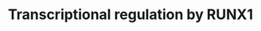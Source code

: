 ---
authors:
- ReactomeTeam
description: The RUNX1 (AML1) transcription factor is a master regulator of hematopoiesis
  (Ichikawa et al. 2004) that is frequently translocated in acute myeloid leukemia
  (AML), resulting in formation of fusion proteins with altered transactivation profiles
  (Lam and Zhang 2012, Ichikawa et al. 2013). In addition to RUNX1, its heterodimerization
  partner CBFB is also frequently mutated in AML (Shigesada et al. 2004, Mangan and
  Speck 2011).<br>The core domain of CBFB binds to the Runt domain of RUNX1, resulting
  in formation of the RUNX1:CBFB heterodimer. CBFB does not interact with DNA directly.
  The Runt domain of RUNX1 mediated both DNA binding and heterodimerization with CBFB
  (Tahirov et al. 2001), while RUNX1 regions that flank the Runt domain are involved
  in transactivation (reviewed in Zhang et al. 2003) and negative regulation (autoinhibition).
  CBFB facilitates RUNX1 binding to DNA by stabilizing Runt domain regions that interact
  with the major and minor grooves of the DNA (Tahirov et al. 2001, Backstrom et al.
  2002, Bartfeld et al. 2002). The transactivation domain of RUNX1 is located C-terminally
  to the Runt domain and is followed by the negative regulatory domain. Autoinhibiton
  of RUNX1 is relieved by interaction with CBFB (Kanno et al. 1998).<br>Transcriptional
  targets of the RUNX1:CBFB complex involve genes that regulate self-renewal of hematopoietic
  stem cells (HSCs) (Zhao et al. 2014), as well as commitment and differentiation
  of many hematopoietic progenitors, including myeloid (Friedman 2009) and megakaryocytic
  progenitors (Goldfarb 2009), regulatory T lymphocytes (Wong et al. 2011) and B lymphocytes
  (Boller and Grosschedl 2014).<br>RUNX1 binds to promoters of many genes involved
  in ribosomal biogenesis (Ribi) and is thought to stimulate their transcription.
  RUNX1 loss-of-function decreases ribosome biogenesis and translation in hematopoietic
  stem and progenitor cells (HSPCs). RUNX1 loss-of-function is therefore associated
  with a slow growth, but at the same time it results in reduced apoptosis and increases
  resistance of cells to genotoxic and endoplasmic reticulum stress, conferring an
  overall selective advantage to RUNX1 deficient HSPCs (Cai et al. 2015).<br>RUNX1
  is implicated as a tumor suppressor in breast cancer. RUNX1 forms a complex with
  the activated estrogen receptor alpha (ESR1) and regulates expression of estrogen-responsive
  genes (Chimge and Frenkel 2013).<br>RUNX1 is overexpressed in epithelial ovarian
  carcinoma where it may contribute to cell proliferation, migration and invasion
  (Keita et al. 2013).<br>RUNX1 may cooperate with TP53 in transcriptional activation
  of TP53 target genes upon DNA damage (Wu et al. 2013).<br>RUNX1 is needed for the
  maintenance of skeletal musculature (Wang et al. 2005).<br>During mouse embryonic
  development, Runx1 is expressed in most nociceptive sensory neurons, which are involved
  in the perception of pain. In adult mice, Runx1 is expressed only in nociceptive
  sensory neurons that express the Ret receptor and is involved in regulation of expression
  of genes encoding ion channels (sodium-gated, ATP-gated and hydrogen ion-gated)
  and receptors (thermal receptors, opioid receptor MOR and the Mrgpr class of G protein
  coupled receptors). Mice lacking Runx1 show defective perception of thermal and
  neuropathic pain (Chen CL et al. 2006). Runx1 is thought to activate the neuronal
  differentiation of nociceptive dorsal root ganglion cells during embryonal development
  possibly through repression of Hes1 expression (Kobayashi et al. 2012). In chick
  and mouse embryos, Runx1 expression is restricted to the dorso-medial domain of
  the dorsal root ganglion, to TrkA-positive cutaneous sensory neurons. Runx3 expression
  in chick and mouse embryos is restricted to ventro-lateral domain of the dorsal
  root ganglion, to TrkC-positive proprioceptive neurons (Chen AI et al. 2006, Kramer
  et al. 2006). RUNX1 mediated regulation of neuronally expressed genes will be annotated
  when mechanistic details become available.  View original pathway at [http://www.reactome.org/PathwayBrowser/#DIAGRAM=8878171
  Reactome].
last-edited: 2021-01-25
organisms:
- Homo sapiens
redirect_from:
- /index.php/Pathway:WP4105
- /instance/WP4105
schema-jsonld:
- '@context': https://schema.org/
  '@id': https://wikipathways.github.io/pathways/WP4105.html
  '@type': Dataset
  creator:
    '@type': Organization
    name: WikiPathways
  description: The RUNX1 (AML1) transcription factor is a master regulator of hematopoiesis
    (Ichikawa et al. 2004) that is frequently translocated in acute myeloid leukemia
    (AML), resulting in formation of fusion proteins with altered transactivation
    profiles (Lam and Zhang 2012, Ichikawa et al. 2013). In addition to RUNX1, its
    heterodimerization partner CBFB is also frequently mutated in AML (Shigesada et
    al. 2004, Mangan and Speck 2011).<br>The core domain of CBFB binds to the Runt
    domain of RUNX1, resulting in formation of the RUNX1:CBFB heterodimer. CBFB does
    not interact with DNA directly. The Runt domain of RUNX1 mediated both DNA binding
    and heterodimerization with CBFB (Tahirov et al. 2001), while RUNX1 regions that
    flank the Runt domain are involved in transactivation (reviewed in Zhang et al.
    2003) and negative regulation (autoinhibition). CBFB facilitates RUNX1 binding
    to DNA by stabilizing Runt domain regions that interact with the major and minor
    grooves of the DNA (Tahirov et al. 2001, Backstrom et al. 2002, Bartfeld et al.
    2002). The transactivation domain of RUNX1 is located C-terminally to the Runt
    domain and is followed by the negative regulatory domain. Autoinhibiton of RUNX1
    is relieved by interaction with CBFB (Kanno et al. 1998).<br>Transcriptional targets
    of the RUNX1:CBFB complex involve genes that regulate self-renewal of hematopoietic
    stem cells (HSCs) (Zhao et al. 2014), as well as commitment and differentiation
    of many hematopoietic progenitors, including myeloid (Friedman 2009) and megakaryocytic
    progenitors (Goldfarb 2009), regulatory T lymphocytes (Wong et al. 2011) and B
    lymphocytes (Boller and Grosschedl 2014).<br>RUNX1 binds to promoters of many
    genes involved in ribosomal biogenesis (Ribi) and is thought to stimulate their
    transcription. RUNX1 loss-of-function decreases ribosome biogenesis and translation
    in hematopoietic stem and progenitor cells (HSPCs). RUNX1 loss-of-function is
    therefore associated with a slow growth, but at the same time it results in reduced
    apoptosis and increases resistance of cells to genotoxic and endoplasmic reticulum
    stress, conferring an overall selective advantage to RUNX1 deficient HSPCs (Cai
    et al. 2015).<br>RUNX1 is implicated as a tumor suppressor in breast cancer. RUNX1
    forms a complex with the activated estrogen receptor alpha (ESR1) and regulates
    expression of estrogen-responsive genes (Chimge and Frenkel 2013).<br>RUNX1 is
    overexpressed in epithelial ovarian carcinoma where it may contribute to cell
    proliferation, migration and invasion (Keita et al. 2013).<br>RUNX1 may cooperate
    with TP53 in transcriptional activation of TP53 target genes upon DNA damage (Wu
    et al. 2013).<br>RUNX1 is needed for the maintenance of skeletal musculature (Wang
    et al. 2005).<br>During mouse embryonic development, Runx1 is expressed in most
    nociceptive sensory neurons, which are involved in the perception of pain. In
    adult mice, Runx1 is expressed only in nociceptive sensory neurons that express
    the Ret receptor and is involved in regulation of expression of genes encoding
    ion channels (sodium-gated, ATP-gated and hydrogen ion-gated) and receptors (thermal
    receptors, opioid receptor MOR and the Mrgpr class of G protein coupled receptors).
    Mice lacking Runx1 show defective perception of thermal and neuropathic pain (Chen
    CL et al. 2006). Runx1 is thought to activate the neuronal differentiation of
    nociceptive dorsal root ganglion cells during embryonal development possibly through
    repression of Hes1 expression (Kobayashi et al. 2012). In chick and mouse embryos,
    Runx1 expression is restricted to the dorso-medial domain of the dorsal root ganglion,
    to TrkA-positive cutaneous sensory neurons. Runx3 expression in chick and mouse
    embryos is restricted to ventro-lateral domain of the dorsal root ganglion, to
    TrkC-positive proprioceptive neurons (Chen AI et al. 2006, Kramer et al. 2006).
    RUNX1 mediated regulation of neuronally expressed genes will be annotated when
    mechanistic details become available.  View original pathway at [http://www.reactome.org/PathwayBrowser/#DIAGRAM=8878171
    Reactome].
  keywords:
  - p-Y407-YAP1:TP73
  - RUNX1:CBFB:ELF,ELF2,PAX5:BLK gene
  - KCTD6
  - SOCS4 gene
  - 'PSMD8 '
  - 'SMARCA2 '
  - ITCH gene
  - remodelling complex
  - 'PSMC2 '
  - 'UBB(77-152) '
  - RUNX1:CBFB:KMT2A:SPI1 gene:Nucleosome
  - 'RUNX2-P1 '
  - 'HIST1H4 '
  - 'UBC(229-304) '
  - 'ELF1 '
  - 'HIST1H2BL '
  - ADP
  - 'PAX5 '
  - RUNX1:CBFB:(PRC1.4,PRC1.5)
  - 'HIST1H2BN '
  - 'RPS27A(1-76) '
  - 'HIST2H2AA3 '
  - 'SHFM1 '
  - 'SCMH1-2 '
  - 'p-S249,S273,T276-RUNX1 '
  - 'CREBBP '
  - RUNX1:CBFB:GATA3-TAL1 core complex:MYB gene
  - 'PSMB3 '
  - RUNX1:CBFB:SWI/SNF
  - RUNX1:CBFB:TAL1 core
  - 'AUTS2 '
  - CLDN5 gene
  - 'PSMA3 '
  - 'UBC(609-684) '
  - 'HIST1H2BB '
  - Regulation of RUNX1
  - 'CBFB '
  - RUNX1:CBFB:ESR1:estrogen:GPAM gene
  - destruction complex
  - 'UBC(77-152) '
  - L
  - 'CSNK2B '
  - 'PSMD9 '
  - 'H3F3A '
  - 'GPAM gene '
  - 'HIST1H2BC '
  - 'SOCS4 gene '
  - 'PolyUb-TP73 '
  - 'PSMA6 '
  - 'LIFR gene '
  - gene
  - 'HIST1H2AJ '
  - 'CTSK '
  - 'PSMB5 '
  - SOCS4
  - IL3 gene
  - AdoMet
  - 'HIST1H2AB '
  - 'PSMD10 '
  - ELF1
  - 'SMARCC2 '
  - Expression and
  - ESR1:ESTG
  - PAX5
  - 'TCF3 '
  - 'Me3K5-HIST1H3A '
  - RSPO3 gene
  - PRKCB
  - 'PSMC3 '
  - CAK
  - 'CLDN5 gene '
  - 'SMARCD3 '
  - 'HIST1H2AC '
  - BLK
  - RUNX1:CBFB:ELF2
  - ELF2
  - 'PSMC4 '
  - 'HIST1H2AD '
  - 'PSMD5 '
  - CLDN5
  - 'UBC(153-228) '
  - 'UBB(1-76) '
  - RUNX1:CBFB:ESR1:estrogen:AXIN1 gene
  - 'PSMA7 '
  - ATP
  - 'SMARCD2 '
  - 'PSME1 '
  - SPI1
  - Signaling by NOTCH1
  - IL3
  - development of
  - 'SMARCA4 '
  - SOCS3 Gene
  - 'LMO2 '
  - PolyUb-TP73 tetramer
  - LGALS3
  - 'PSMD14 '
  - 'PSMA2 '
  - 'HIST1H2BD '
  - RUNX1:CBFB:YAP1:ITCH
  - 'p-Y407-YAP1 '
  - 'PSMB8 '
  - RUNX1:CBFB:ELF1:IL3
  - 'UBC(533-608) '
  - (PRC1.4,PRC1.5)
  - RUNX1:CBFB:CLDN5
  - AXIN1
  - 'ESTG '
  - BLK gene
  - 'UBC(381-456) '
  - RUNX1:CBFB:LGALS3
  - regulatory T
  - RUNX1:CBFB:KMT2A:SPI1 gene:H3K4me3-Nucleosome
  - SPI1 gene:Nucleosome
  - p-Y407-YAP1
  - 'CBX6 '
  - 'PSMB9 '
  - RUNX1:CBFB:SOCS3
  - p-S249,S273,T276-RUNX1:CBFB
  - 'PCGF5 '
  - 'HIST2H3A '
  - RUNX1 regulates
  - 'PSMB11 '
  - 'TAL1 '
  - RUNX1 and FOXP3
  - 'PSMC6 '
  - megakaryocyte
  - 'ACTL6B '
  - 'HIST1H2BK '
  - 'TJP1 gene '
  - 'H2AFZ '
  - RUNX1:CBFB:EP300
  - 'KMT2A '
  - 'CCNH '
  - SWI/SNF chromatin
  - 'ARID1A '
  - 'CSNK2A1 '
  - LIFR gene
  - CSF2 gene
  - RUNX1:CBFB:SERPINB13
  - p-S249,S273,T276-RUNX1:CBFB:p-S,T-EP300
  - MYB
  - 'H2AFJ '
  - 'PSMB4 '
  - EP300
  - 'ARID2 '
  - Ub
  - RUNX1:CBFB:TJP1 gene
  - Transcriptional
  - TAL1 core complex
  - ESR1:estrogen:AXIN1
  - 'H2BFS '
  - 'SERPINB13 '
  - 'BLK gene '
  - RUNX1:CBFB:CREBBP:CSF2 gene
  - 'PSMD11 '
  - 'TP73 '
  - PRKCB gene
  - 'CTSL1(114-288) '
  - 'PSME4 '
  - KMT2A
  - 'HIST3H2BB '
  - 'MYB '
  - Degradation of
  - RUNX1:CBFB:FOXP3
  - 'PSMD12 '
  - CSF2
  - 'CBX8 '
  - lymphocytes (Tregs)
  - 'HIST1H2BJ '
  - 'PHC2 '
  - RUNX1:CBFB:GATA3-TAL1 core complex,MYB:RUNX1:CBFB:GATA3-TAL1 core complex
  - p-S456-ABL1
  - 'PSMD1 '
  - RUNX1:CBFB:PRKCB
  - SOCS3
  - 'RSPO3 gene '
  - 'YAP1 '
  - AXIN1 gene
  - RUNX1:CBFB:SOCS4
  - 'PSME3 '
  - 'PSMA1 '
  - 'CBX4 '
  - 'PSMB6 '
  - Cathepsin L
  - RUNX1:CBFB:YAP1
  - 'HIST1H2BH '
  - TJP1 gene
  - RUNX1:CBFB:FOXP3:RSPO3 gene
  - 'PSMF1 '
  - 'FOXP3 '
  - GPAM(1-828)
  - CTSK
  - SERPINB13:cathepsin
  - 'HIST1H2BM '
  - ITCH
  - beta-catenin by the
  - GPAM gene
  - tetramer
  - 'BMI1 '
  - RUNX1:CBFB:ESR1:estrogen
  - SERPINB13
  - CTSK:SERPINB13
  - LGALS3 gene
  - DNA Double Strand
  - 'HIST2H2BE '
  - 'PSMA5 '
  - platelet function
  - 'PSMA8 '
  - RUNX1:CBFB:ESR1:estrogen:KCTD6 gene
  - 'PSMD7 '
  - 'PSMB7 '
  - 'ITCH gene '
  - RUNX1:CBFB:ELF1
  - 'H2AFB1 '
  - 'AXIN1 gene '
  - 'HIST2H2AC '
  - 'HIST1H2BO '
  - 'PSMC5 '
  - 'CDK7 '
  - 'GATA2 '
  - 'PHC3 '
  - 'SMARCB1 '
  - 'Me3K5-HIST2H3A '
  - RUNX1:CBFB:KMT2A
  - 'PSMD4 '
  - 'PBRM1 '
  - 'UBC(1-76) '
  - 'UBB(153-228) '
  - 'SERPINB13 gene '
  - 'PSMB1 '
  - MYB gene
  - 'RUNX2-P2 '
  - 'MNAT1 '
  - 'ACTL6A '
  - 'SMARCD1 '
  - 'RUNX1 '
  - TP73 Tetramer
  - 'UBA52(1-76) '
  - control the
  - 'LDB1 '
  - 'GATA1 '
  - RSPO3
  - 'RING1 '
  - SERPINB13 gene
  - complex
  - Activity
  - 'HIST1H2BA '
  - RUNX1:CBFB:ELF1,RUNX1:CBFB:ELF2,RUNX1:CBFB:PAX5
  - 'PRKCB gene '
  - 'TCF12 '
  - CREBBP
  - 26S proteasome
  - 'ARID1B '
  - RUNX1:CBFB:PAX5
  - 'H2AFV '
  - RUNX1:CBFB:OCLN gene
  - 'ELF2 '
  - 'CSNK2A2 '
  - 'OCLN gene '
  - 'MYB gene '
  - 'CBX2 '
  - 'UBC(457-532) '
  - 'RYBP '
  - RUNX1:CBFB:LIFR gene
  - 'SPI1 Gene '
  - 'PSMC1 '
  - 'IL3 gene '
  - RUNX2:CBFB:LGALS3
  - 'PSMD13 '
  - KCTD6 gene
  - 'CSF2 gene '
  - genes involved in
  - differentiation and
  - 'SMARCC1 '
  - AdoHcy
  - 'SMARCE1 '
  - 'SOCS3 Gene '
  - 'LGALS3 gene '
  - 'p-S,T-EP300 '
  - 'PSMA4 '
  - 'Me3K5-H3F3A '
  - HIPK2
  - RUNX1:CBFB:CREBBP
  - 'HIST1H3A '
  - 'PSMD2 '
  - YAP1
  - Break Response
  - 'PSMB2 '
  - 'ESR1 '
  - 'RNF2 '
  - 'GATA3 '
  - 'LMO1 '
  - 'CTSL2 '
  - 'KCTD6 gene '
  - 'PHC1 '
  - 'PSMD3 '
  - 'EP300 '
  - 'UBC(305-380) '
  - 'H2AFX '
  - OCLN
  - 'PSMB10 '
  - OCLN gene
  - 'PSMD6 '
  - RUNX1:CBFB
  - TJP1
  - LIFR
  - regulation by RUNX2
  - 'YAF2 '
  - 'PSME2 '
  license: CC0
  name: Transcriptional regulation by RUNX1
seo: CreativeWork
title: Transcriptional regulation by RUNX1
wpid: WP4105
---
